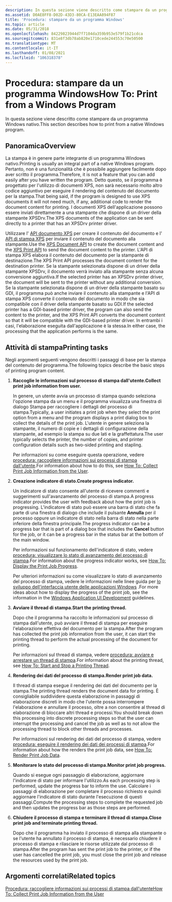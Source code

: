```yaml
---
description: In questa sezione viene descritto come stampare da un programma Windows nativo.
ms.assetid: D0AE8FF8-D02D-43D3-80CA-E13EAA894F87
title: 'Procedura: stampare da un programma Windows'
ms.topic: article
ms.date: 05/31/2018
ms.openlocfilehash: 84229823944d7f7104da359b953e579f1b21cdca
ms.sourcegitcommit: 831e8f3db78ab820e1710cede244553c70e50500
ms.translationtype: MT
ms.contentlocale: it-IT
ms.lasthandoff: 01/08/2021
ms.locfileid: "106318378"
---
```

# <a name="how-to-print-from-a-windows-program"></a><span data-ttu-id="babff-103">Procedura: stampare da un programma Windows</span><span class="sxs-lookup"><span data-stu-id="babff-103">How To: Print from a Windows Program</span></span>

<span data-ttu-id="babff-104">In questa sezione viene descritto come stampare da un programma Windows nativo.</span><span class="sxs-lookup"><span data-stu-id="babff-104">This section describes how to print from a native Windows program.</span></span>

## <a name="overview"></a><span data-ttu-id="babff-105">Panoramica</span><span class="sxs-lookup"><span data-stu-id="babff-105">Overview</span></span>

<span data-ttu-id="babff-106">La stampa è in genere parte integrante di un programma Windows nativo.</span><span class="sxs-lookup"><span data-stu-id="babff-106">Printing is usually an integral part of a native Windows program.</span></span> <span data-ttu-id="babff-107">Pertanto, non è una funzionalità che è possibile aggiungere facilmente dopo aver scritto il programma.</span><span class="sxs-lookup"><span data-stu-id="babff-107">Therefore, it is not a feature that you can add easily after you have written the program.</span></span> <span data-ttu-id="babff-108">Detto questo, se il programma è progettato per l'utilizzo di documenti XPS, non sarà necessario molto altro codice aggiuntivo per eseguire il rendering del contenuto del documento per la stampa.</span><span class="sxs-lookup"><span data-stu-id="babff-108">That being said, if the program is designed to use XPS documents it will not need much, if any, additional code to render the document content for printing.</span></span> <span data-ttu-id="babff-109">I documenti XPS dell'applicazione possono essere inviati direttamente a una stampante che dispone di un driver della stampante XPSDrv.</span><span class="sxs-lookup"><span data-stu-id="babff-109">The XPS documents of the application can be sent directly to a printer that has an XPSDrv printer driver.</span></span>

<span data-ttu-id="babff-110">Utilizzare l' [API documento XPS](/previous-versions/windows/desktop/dd316976(v=vs.85)) per creare il contenuto del documento e l' [API di stampa XPS](xps-printing.md) per inviare il contenuto del documento alla stampante.</span><span class="sxs-lookup"><span data-stu-id="babff-110">Use the [XPS Document API](/previous-versions/windows/desktop/dd316976(v=vs.85)) to create the document content and the [XPS Print API](xps-printing.md) to send the document content to the printer.</span></span> <span data-ttu-id="babff-111">L'API di stampa XPS elabora il contenuto del documento per la stampante di destinazione.</span><span class="sxs-lookup"><span data-stu-id="babff-111">The XPS Print API processes the document content for the destination printer.</span></span> <span data-ttu-id="babff-112">Se la stampante selezionata dispone di un driver della stampante XPSDrv, il documento verrà inviato alla stampante senza alcuna conversione aggiuntiva.</span><span class="sxs-lookup"><span data-stu-id="babff-112">If the selected printer has an XPSDrv printer driver, the document will be sent to the printer without any additional conversion.</span></span> <span data-ttu-id="babff-113">Se la stampante selezionata dispone di un driver della stampante basato su GDI, il programma può anche inviare il contenuto alla stampante e l'API di stampa XPS converte il contenuto del documento in modo che sia compatibile con il driver della stampante basato su GDI.</span><span class="sxs-lookup"><span data-stu-id="babff-113">If the selected printer has a GDI-based printer driver, the program can also send the content to the printer, and the XPS Print API converts the document content so that it will be compatible with the GDI-based printer driver.</span></span> <span data-ttu-id="babff-114">In entrambi i casi, l'elaborazione eseguita dall'applicazione è la stessa.</span><span class="sxs-lookup"><span data-stu-id="babff-114">In either case, the processing that the application performs is the same.</span></span>

## <a name="printing-tasks"></a><span data-ttu-id="babff-115">Attività di stampa</span><span class="sxs-lookup"><span data-stu-id="babff-115">Printing tasks</span></span>

<span data-ttu-id="babff-116">Negli argomenti seguenti vengono descritti i passaggi di base per la stampa del contenuto del programma.</span><span class="sxs-lookup"><span data-stu-id="babff-116">The following topics describe the basic steps of printing program content.</span></span>

1.  <span data-ttu-id="babff-117">**Raccoglie le informazioni sul processo di stampa dall'utente.**</span><span class="sxs-lookup"><span data-stu-id="babff-117">**Collect print job information from user.**</span></span>

    <span data-ttu-id="babff-118">In genere, un utente avvia un processo di stampa quando seleziona l'opzione stampa da un menu e il programma visualizza una finestra di dialogo Stampa per raccogliere i dettagli del processo di stampa.</span><span class="sxs-lookup"><span data-stu-id="babff-118">Typically, a user initiates a print job when they select the print option from a menu and the program displays a print dialog box to collect the details of the print job.</span></span> <span data-ttu-id="babff-119">L'utente in genere seleziona la stampante, il numero di copie e i dettagli di configurazione della stampante, ad esempio la stampa su due lati e la graffettatura.</span><span class="sxs-lookup"><span data-stu-id="babff-119">The user typically selects the printer, the number of copies, and printer configuration details such as two-sided printing and stapling.</span></span>

    <span data-ttu-id="babff-120">Per informazioni su come eseguire questa operazione, vedere [procedura: raccogliere informazioni sui processi di stampa dall'utente](preparing-to-print.md).</span><span class="sxs-lookup"><span data-stu-id="babff-120">For information about how to do this, see [How To: Collect Print Job Information from the User](preparing-to-print.md).</span></span>

2.  <span data-ttu-id="babff-121">**Creazione indicatore di stato.**</span><span class="sxs-lookup"><span data-stu-id="babff-121">**Create progress indicator.**</span></span>

    <span data-ttu-id="babff-122">Un indicatore di stato consente all'utente di ricevere commenti e suggerimenti sull'avanzamento del processo di stampa.</span><span class="sxs-lookup"><span data-stu-id="babff-122">A progress indicator provides the user with feedback about how the print job is progressing.</span></span> <span data-ttu-id="babff-123">L'indicatore di stato può essere una barra di stato che fa parte di una finestra di dialogo che include il pulsante **Annulla** per il processo oppure un indicatore di stato nella barra di stato nella parte inferiore della finestra principale.</span><span class="sxs-lookup"><span data-stu-id="babff-123">The progress indicator can be a progress bar that is part of a dialog box that includes the **Cancel** button for the job, or it can be a progress bar in the status bar at the bottom of the main window.</span></span>

    <span data-ttu-id="babff-124">Per informazioni sul funzionamento dell'indicatore di stato, vedere [procedura: visualizzare lo stato di avanzamento del processo di stampa](cancel-dialog-box.md).</span><span class="sxs-lookup"><span data-stu-id="babff-124">For information about the progress indicator works, see [How To: Display the Print Job Progress](cancel-dialog-box.md).</span></span>

    <span data-ttu-id="babff-125">Per ulteriori informazioni su come visualizzare lo stato di avanzamento del processo di stampa, vedere le informazioni nelle linee guida per [lo sviluppo dell'interfaccia utente delle applicazioni Windows](/windows/desktop/windows-application-ui-development) .</span><span class="sxs-lookup"><span data-stu-id="babff-125">For more ideas about how to display the progress of the print job, see the information in the [Windows Application UI Development](/windows/desktop/windows-application-ui-development) guidelines.</span></span>

3.  <span data-ttu-id="babff-126">**Avviare il thread di stampa.**</span><span class="sxs-lookup"><span data-stu-id="babff-126">**Start the printing thread.**</span></span>

    <span data-ttu-id="babff-127">Dopo che il programma ha raccolto le informazioni sul processo di stampa dall'utente, può avviare il thread di stampa per eseguire l'elaborazione effettiva del documento per la stampa.</span><span class="sxs-lookup"><span data-stu-id="babff-127">After the program has collected the print job information from the user, it can start the printing thread to perform the actual processing of the document for printing.</span></span>

    <span data-ttu-id="babff-128">Per informazioni sul thread di stampa, vedere [procedura: avviare e arrestare un thread di stampa](how-to--start-and-stop-a-printing-thread.md).</span><span class="sxs-lookup"><span data-stu-id="babff-128">For information about the printing thread, see [How To: Start and Stop a Printing Thread](how-to--start-and-stop-a-printing-thread.md).</span></span>

4.  <span data-ttu-id="babff-129">**Rendering dei dati del processo di stampa.**</span><span class="sxs-lookup"><span data-stu-id="babff-129">**Render print job data.**</span></span>

    <span data-ttu-id="babff-130">Il thread di stampa esegue il rendering dei dati del documento per la stampa.</span><span class="sxs-lookup"><span data-stu-id="babff-130">The printing thread renders the document data for printing.</span></span> <span data-ttu-id="babff-131">È consigliabile suddividere questa elaborazione in passaggi di elaborazione discreti in modo che l'utente possa interrompere l'elaborazione e annullare il processo, oltre a non consentire al thread di elaborazione di bloccare altri thread e processi.</span><span class="sxs-lookup"><span data-stu-id="babff-131">You should break down this processing into discrete processing steps so that the user can interrupt the processing and cancel the job as well as to not allow the processing thread to block other threads and processes.</span></span>

    <span data-ttu-id="babff-132">Per informazioni sul rendering dei dati del processo di stampa, vedere [procedura: eseguire il rendering dei dati dei processi di stampa](how-to--render-the-print-job-data.md).</span><span class="sxs-lookup"><span data-stu-id="babff-132">For information about how the renders the print job data, see [How To: Render Print Job Data](how-to--render-the-print-job-data.md).</span></span>

5.  <span data-ttu-id="babff-133">**Monitorare lo stato del processo di stampa.**</span><span class="sxs-lookup"><span data-stu-id="babff-133">**Monitor print job progress.**</span></span>

    <span data-ttu-id="babff-134">Quando si esegue ogni passaggio di elaborazione, aggiornare l'indicatore di stato per informare l'utilizzo.</span><span class="sxs-lookup"><span data-stu-id="babff-134">As each processing step is performed, update the progress bar to inform the use.</span></span> <span data-ttu-id="babff-135">Calcolare i passaggi di elaborazione per completare il processo richiesto e quindi aggiornare l'indicatore di stato durante l'esecuzione di questi passaggi.</span><span class="sxs-lookup"><span data-stu-id="babff-135">Compute the processing steps to complete the requested job and then updates the progress bar as those steps are performed.</span></span>

6.  <span data-ttu-id="babff-136">**Chiudere il processo di stampa e terminare il thread di stampa.**</span><span class="sxs-lookup"><span data-stu-id="babff-136">**Close print job and terminate printing thread.**</span></span>

    <span data-ttu-id="babff-137">Dopo che il programma ha inviato il processo di stampa alla stampante o se l'utente ha annullato il processo di stampa, è necessario chiudere il processo di stampa e rilasciare le risorse utilizzate dal processo di stampa.</span><span class="sxs-lookup"><span data-stu-id="babff-137">After the program has sent the print job to the printer, or if the user has cancelled the print job, you must close the print job and release the resources used by the print job.</span></span>

## <a name="related-topics"></a><span data-ttu-id="babff-138">Argomenti correlati</span><span class="sxs-lookup"><span data-stu-id="babff-138">Related topics</span></span>

<dl> <dt>

[<span data-ttu-id="babff-139">Procedura: raccogliere informazioni sui processi di stampa dall'utente</span><span class="sxs-lookup"><span data-stu-id="babff-139">How To: Collect Print Job Information from the User</span></span>](preparing-to-print.md)
</dt> </dl>

 

 
